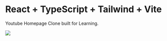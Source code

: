 # React + TypeScript + Tailwind + Vite

Youtube Homepage Clone built for Learning.

[![](https://img.shields.io/badge/Live_At-Vercel-green.svg)](https://youtube-front-five.vercel.app/)

